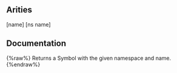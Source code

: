 ## Arities
[name]
[ns name]

## Documentation
{%raw%}
Returns a Symbol with the given namespace and name.
{%endraw%}
